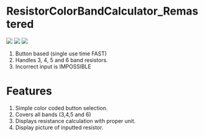 # ResistorColorBandCalculator_Remastered
![](https://i.imgur.com/0mExuVC.png)
![](https://i.imgur.com/sT7IIqP.png)
![](https://i.imgur.com/KaywNHC.png)

1. Button based (single use time FAST)
2. Handles 3, 4, 5 and 6 band resistors.
3. Incorrect input is IMPOSSIBLE


# Features
1. Simple color coded button selection.
2. Covers all bands (3,4,5 and 6)
3. Displays resistance calculation with proper unit.
4. Display picture of inputted resistor.
            

